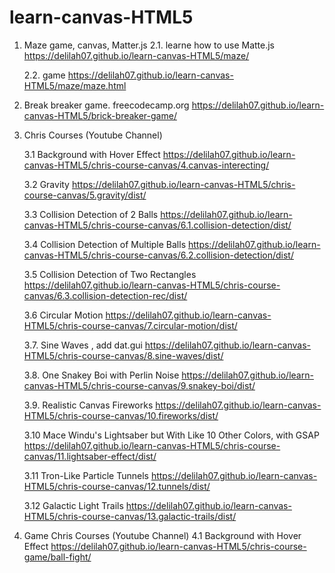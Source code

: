 # learn-canvas-HTML5

1.  Maze game, canvas, Matter.js
    2.1. learne how to use Matte.js
    https://delilah07.github.io/learn-canvas-HTML5/maze/

    2.2. game
    https://delilah07.github.io/learn-canvas-HTML5/maze/maze.html

2.  Break breaker game. freecodecamp.org
    https://delilah07.github.io/learn-canvas-HTML5/brick-breaker-game/

3.  Chris Courses (Youtube Channel)

    3.1 Background with Hover Effect
    https://delilah07.github.io/learn-canvas-HTML5/chris-course-canvas/4.canvas-interecting/

    3.2 Gravity
    https://delilah07.github.io/learn-canvas-HTML5/chris-course-canvas/5.gravity/dist/

    3.3 Collision Detection of 2 Balls
    https://delilah07.github.io/learn-canvas-HTML5/chris-course-canvas/6.1.collision-detection/dist/

    3.4 Collision Detection of Multiple Balls
    https://delilah07.github.io/learn-canvas-HTML5/chris-course-canvas/6.2.collision-detection/dist/

    3.5 Collision Detection of Two Rectangles
    https://delilah07.github.io/learn-canvas-HTML5/chris-course-canvas/6.3.collision-detection-rec/dist/

    3.6 Circular Motion
    https://delilah07.github.io/learn-canvas-HTML5/chris-course-canvas/7.circular-motion/dist/

    3.7. Sine Waves , add dat.gui
    https://delilah07.github.io/learn-canvas-HTML5/chris-course-canvas/8.sine-waves/dist/

    3.8. One Snakey Boi with Perlin Noise
    https://delilah07.github.io/learn-canvas-HTML5/chris-course-canvas/9.snakey-boi/dist/

    3.9. Realistic Canvas Fireworks
    https://delilah07.github.io/learn-canvas-HTML5/chris-course-canvas/10.fireworks/dist/

    3.10 Mace Windu's Lightsaber but With Like 10 Other Colors, with GSAP
    https://delilah07.github.io/learn-canvas-HTML5/chris-course-canvas/11.lightsaber-effect/dist/

    3.11 Tron-Like Particle Tunnels
    https://delilah07.github.io/learn-canvas-HTML5/chris-course-canvas/12.tunnels/dist/

    3.12 Galactic Light Trails
    https://delilah07.github.io/learn-canvas-HTML5/chris-course-canvas/13.galactic-trails/dist/

4.  Game Chris Courses (Youtube Channel)
    4.1 Background with Hover Effect
    https://delilah07.github.io/learn-canvas-HTML5/chris-course-game/ball-fight/
